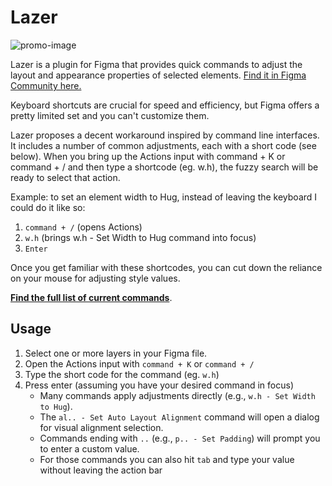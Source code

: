 # Lazer
![promo-image](https://github.com/user-attachments/assets/a6dbfc1b-7ba2-4026-af77-5fdc02c4987f)


Lazer is a plugin for Figma that provides quick commands to adjust the layout and appearance properties of selected elements. [Find it in Figma Community here.](https://www.figma.com/community/plugin/1510266761765016786)

Keyboard shortcuts are crucial for speed and efficiency, but Figma offers a pretty limited set and you can't customize them.

Lazer proposes a decent workaround inspired by command line interfaces. It includes a number of common adjustments, each with a short code (see below). When you bring up the Actions input with command + K or command + / and then type a shortcode (eg. w.h), the fuzzy search will be ready to select that action.

Example: to set an element width to Hug, instead of leaving the keyboard I could do it like so:

1. `command + /` (opens Actions)
2. `w.h` (brings w.h - Set Width to Hug command into focus)
3. `Enter`

Once you get familiar with these shortcodes, you can cut down the reliance on your mouse for adjusting style values.

**[Find the full list of current commands](./COMMANDS.md)**.

## Usage

1.  Select one or more layers in your Figma file.
2.  Open the Actions input with `command + K` or `command + /`
3.  Type the short code for the command (eg. `w.h`)
4.  Press enter (assuming you have your desired command in focus)
    *   Many commands apply adjustments directly (e.g., `w.h - Set Width to Hug`).
    *   The `al.. - Set Auto Layout Alignment` command will open a dialog for visual alignment selection.
    *   Commands ending with `..` (e.g., `p.. - Set Padding`) will prompt you to enter a custom value.
    *   For those commands you can also hit `tab` and type your value without leaving the action bar